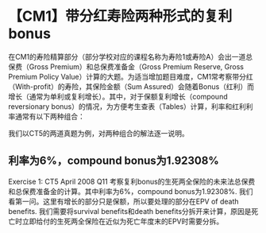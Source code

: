 # 【CM1】带分红寿险两种形式的复利bonus
在CM1的寿险精算部分（部分学校对应的课程名称为寿险1或寿险A）会出一道总保费（Gross Premium）和总保费准备金（Gross Premium Reserve, Gross Premium Policy Value）计算的大题。为适当增加题目难度，CM1常考察带分红（With-profit）的寿险，其保险金额（Sum Assured）会随着Bonus（红利）而增长（通常为单利或复利增长）。其中，对于保额复利增长（compound reversionary bonus）的情况，为方便考生查表（Tables）计算，利率和红利利率通常有以下两种组合：

我们以CT5的两道真题为例，对两种组合的解法逐一说明。
## 利率为6%，compound bonus为1.92308%
Exercise 1: CT5 April 2008 Q11
考察复利bonus的生死两全保险的未来法总保费和总保费准备金的计算。其中利率为6%，compound bonus为1.92308%.
我们看第一问。这里有增长的部分只是保额，所以要处理的部分在EPV of death benefits. 我们需要将survival benefits和death benefits分拆开来计算，原因是死亡时立即给付的生死两全保险在近似为死亡年度末的EPV时需要分拆。
